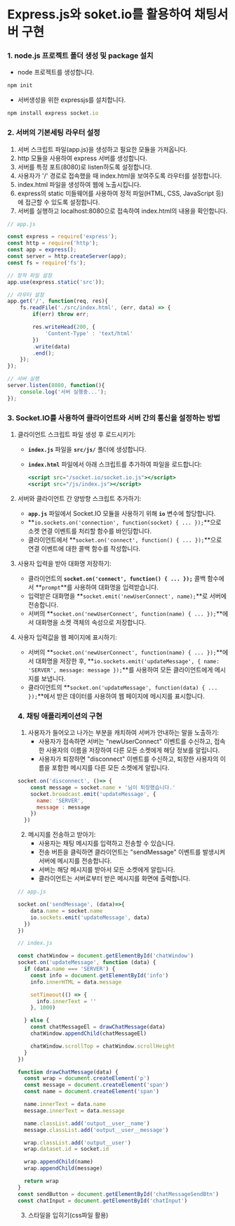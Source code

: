 # Express.js와 soket.io를 활용하여 채팅서버 구현

### 1. node.js 프로젝트 폴더 생성 및 package 설치

- node 프로젝트를 생성합니다.

```jsx
npm init
```

- 서버생성을 위한 expressjs를 설치합니다.

```jsx
npm install express socket.io
```

### 2. 서버의 기본세팅 라우터 설정

1. 서버 스크립트 파일(app.js)을 생성하고 필요한 모듈을 가져옵니다.
2. http 모듈을 사용하여 express 서버를 생성합니다.
3. 서버를 특정 포트(8080)로 listen하도록 설정합니다.
4. 사용자가 '/' 경로로 접속했을 때 index.html을 보여주도록 라우터를 설정합니다.
5. index.html 파일을 생성하여 웹에 노출시킵니다.
6. express의 static 미들웨어를 사용하여 정적 파일(HTML, CSS, JavaScript 등)에 접근할 수 있도록 설정합니다.
7. 서버를 실행하고 localhost:8080으로 접속하여 index.html의 내용을 확인합니다.

```jsx
// app.js

const express = require('express');
const http = require('http');
const app = express();
const server = http.createServer(app);
const fs = require('fs');

// 정적 파일 설정
app.use(express.static('src'));

// 라우터 설정
app.get('/', function(req, res){
    fs.readFile('./src/index.html', (err, data) => {
        if(err) throw err;

        res.writeHead(200, {
            'Content-Type' : 'text/html'
        })
        .write(data)
        .end();
    });
});

// 서버 실행
server.listen(8080, function(){
    console.log('서버 실행중...');
});
```

### 3. Socket.IO를 사용하여 클라이언트와 서버 간의 통신을 설정하는 방법

1. 클라이언트 스크립트 파일 생성 후 로드시키기:
    - **`index.js`** 파일을 **`src/js/`** 폴더에 생성합니다.
    - **`index.html`** 파일에서 아래 스크립트를 추가하여 파일을 로드합니다:
        
        ```jsx
        <script src="/socket.io/socket.io.js"></script>
        <script src="/js/index.js"></script>
        
        ```
        
2. 서버와 클라이언트 간 양방향 스크립트 추가하기:
    - **`app.js`** 파일에서 Socket.IO 모듈을 사용하기 위해 **`io`** 변수에 할당합니다.
    - **`io.sockets.on('connection', function(socket) { ... });`**으로 소켓 연결 이벤트를 처리할 함수를 바인딩합니다.
    - 클라이언트에서 **`socket.on('connect', function() { ... });`**으로 연결 이벤트에 대한 콜백 함수를 작성합니다.
3. 사용자 입력을 받아 대화명 저장하기:
    - 클라이언트의 **`socket.on('connect', function() { ... });`** 콜백 함수에서 **`prompt`**를 사용하여 대화명을 입력받습니다.
    - 입력받은 대화명을 **`socket.emit('newUserConnect', name);`**로 서버에 전송합니다.
    - 서버의 **`socket.on('newUserConnect', function(name) { ... });`**에서 대화명을 소켓 객체의 속성으로 저장합니다.
4. 사용자 입력값을 웹 페이지에 표시하기:
    - 서버의 **`socket.on('newUserConnect', function(name) { ... });`**에서 대화명을 저장한 후, **`io.sockets.emit('updateMessage', { name: 'SERVER', message: message });`**를 사용하여 모든 클라이언트에게 메시지를 보냅니다.
    - 클라이언트의 **`socket.on('updateMessage', function(data) { ... });`**에서 받은 데이터를 사용하여 웹 페이지에 메시지를 표시합니다.
    
    ### 4. 채팅 애플리케이션의 구현
    
    1. 사용자가 들어오고 나가는 부분을 캐치하여 서버가 안내하는 말을 노출하기:
        - 사용자가 접속하면 서버는 "newUserConnect" 이벤트를 수신하고, 접속한 사용자의 이름을 저장하여 다른 모든 소켓에게 해당 정보를 알립니다.
        - 사용자가 퇴장하면 "disconnect" 이벤트를 수신하고, 퇴장한 사용자의 이름을 포함한 메시지를 다른 모든 소켓에게 알립니다.
    
    ```jsx
    socket.on('disconnect', ()=> {
        const message = socket.name + '님이 퇴장했습니다.'
        socket.broadcast.emit('updateMessage', {
          name: 'SERVER',
          message : message
        })
      })
    ```
    
    2.  메시지를 전송하고 받아기:
        - 사용자는 채팅 메시지를 입력하고 전송할 수 있습니다.
        - 전송 버튼을 클릭하면 클라이언트는 "sendMessage" 이벤트를 발생시켜 서버에 메시지를 전송합니다.
        - 서버는 해당 메시지를 받아서 모든 소켓에게 알립니다.
        - 클라이언트는 서버로부터 받은 메시지를 화면에 출력합니다.
    
    ```jsx
    // app.js
    
    socket.on('sendMessage', (data)=>{
        data.name = socket.name
        io.sockets.emit('updateMessage', data)
      })
    })
    ```
    
    ```jsx
    // index.js
    
    const chatWindow = document.getElementById('chatWindow')
    socket.on('updateMessage', function (data) {
      if (data.name === 'SERVER') {
        const info = document.getElementById('info')
        info.innerHTML = data.message
    
        setTimeout(() => {
          info.innerText = ''
        }, 1000)
    
      } else {
        const chatMessageEl = drawChatMessage(data)
        chatWindow.appendChild(chatMessageEl)
    
        chatWindow.scrollTop = chatWindow.scrollHeight
      }
    })
    
    function drawChatMessage(data) {
      const wrap = document.createElement('p')
      const message = document.createElement('span')
      const name = document.createElement('span')
    
      name.innerText = data.name
      message.innerText = data.message
    
      name.classList.add('output__user__name')
      message.classList.add('output__user__message')
    
      wrap.classList.add('output__user')
      wrap.dataset.id = socket.id
    
      wrap.appendChild(name)
      wrap.appendChild(message)
    
      return wrap
    }
    const sendButton = document.getElementById('chatMessageSendBtn')
    const chatInput = document.getElementById('chatInput')
    
    ```
    
    3. 스타일을 입히기(css파일 활용)
